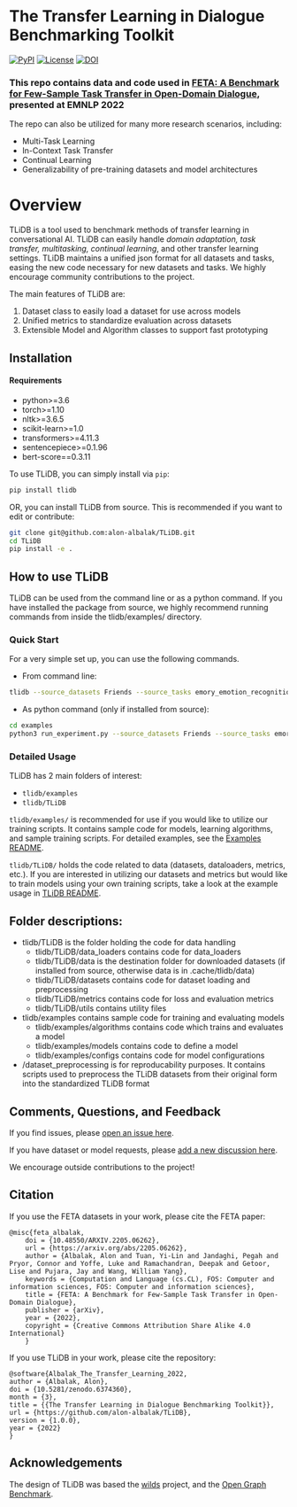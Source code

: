 # The Transfer Learning in Dialogue Benchmarking Toolkit
[![PyPI](https://img.shields.io/pypi/v/tlidb)](https://pypi.org/project/tlidb/)
[![License](https://img.shields.io/badge/license-MIT-blue.svg)](https://github.com/alon-albalak/tlidb/blob/master/LICENSE)
[![DOI](https://zenodo.org/badge/419109889.svg)](https://zenodo.org/badge/latestdoi/419109889)

### This repo contains data and code used in [FETA: A Benchmark for Few-Sample Task Transfer in Open-Domain Dialogue](https://aclanthology.org/2022.emnlp-main.751/), presented at EMNLP 2022
The repo can also be utilized for many more research scenarios, including:
- Multi-Task Learning
- In-Context Task Transfer
- Continual Learning
- Generalizability of pre-training datasets and model architectures

# Overview
TLiDB is a tool used to benchmark methods of transfer learning in conversational AI.
TLiDB can easily handle *domain adaptation, task transfer, multitasking, continual learning*, and other transfer learning settings.
TLiDB maintains a unified json format for all datasets and tasks, easing the new code necessary for new datasets and tasks. We highly encourage community contributions to the project.

The main features of TLiDB are:

1. Dataset class to easily load a dataset for use across models
2. Unified metrics to standardize evaluation across datasets
3. Extensible Model and Algorithm classes to support fast prototyping

## Installation

#### Requirements
 - python>=3.6
 - torch>=1.10
 - nltk>=3.6.5
 - scikit-learn>=1.0
 - transformers>=4.11.3
 - sentencepiece>=0.1.96
 - bert-score==0.3.11


To use TLiDB, you can simply install via `pip`:
```bash
pip install tlidb
```

OR, you can install TLiDB from source. This is recommended if you want to edit or contribute:
```bash
git clone git@github.com:alon-albalak/TLiDB.git
cd TLiDB
pip install -e .
```

## How to use TLiDB
TLiDB can be used from the command line or as a python command. If you have installed the package from source, we highly recommend running commands from inside the tlidb/examples/ directory.

### Quick Start
For a very simple set up, you can use the following commands.
- From command line:
```bash
tlidb --source_datasets Friends --source_tasks emory_emotion_recognition --target_datasets Friends --target_tasks reading_comprehension --do_train --do_finetune --do_eval --eval_best --model_config=bert
```
- As python command (only if installed from source):
```bash
cd examples
python3 run_experiment.py --source_datasets Friends --source_tasks emory_emotion_recognition --target_datasets Friends --target_tasks reading_comprehension --do_train --do_finetune --do_eval --eval_best --model_config=bert
```

### Detailed Usage

TLiDB has 2 main folders of interest:
- `tlidb/examples`
- `tlidb/TLiDB`

`tlidb/examples/` is recommended for use if you would like to utilize our training scripts. It contains sample code for models, learning algorithms, and sample training scripts. 
For detailed examples, see the [Examples README](/tlidb/examples/README.md).

`tlidb/TLiDB/` holds the code related to data (datasets, dataloaders, metrics, etc.). If you are interested in utilizing our datasets and metrics but would like to train models using your own training scripts, take a look at the example usage in [TLiDB README](/tlidb/TLiDB/README.md).


## Folder descriptions:
- tlidb/TLiDB is the folder holding the code for data handling
    - tlidb/TLiDB/data_loaders contains code for data_loaders
    - tlidb/TLiDB/data is the destination folder for downloaded datasets (if installed from source, otherwise data is in .cache/tlidb/data)
    - tlidb/TLiDB/datasets contains code for dataset loading and preprocessing
    - tlidb/TLiDB/metrics contains code for loss and evaluation metrics
    - tlidb/TLiDB/utils contains utility files
- tlidb/examples contains sample code for training and evaluating models
    - tlidb/examples/algorithms contains code which trains and evaluates a model
    - tlidb/examples/models contains code to define a model
    - tlidb/examples/configs contains code for model configurations
- /dataset_preprocessing is for reproducability purposes. It contains scripts used to preprocess the TLiDB datasets from their original form into the standardized TLiDB format

## Comments, Questions, and Feedback
If you find issues, please [open an issue here](https://github.com/alon-albalak/TLiDB/issues).

If you have dataset or model requests, please [add a new discussion here](https://github.com/alon-albalak/TLiDB/discussions).

We encourage outside contributions to the project!



## Citation
If you use the FETA datasets in your work, please cite the FETA paper:
```
@misc{feta_albalak,
    doi = {10.48550/ARXIV.2205.06262},
    url = {https://arxiv.org/abs/2205.06262},
    author = {Albalak, Alon and Tuan, Yi-Lin and Jandaghi, Pegah and Pryor, Connor and Yoffe, Luke and Ramachandran, Deepak and Getoor, Lise and Pujara, Jay and Wang, William Yang},
    keywords = {Computation and Language (cs.CL), FOS: Computer and information sciences, FOS: Computer and information sciences},
    title = {FETA: A Benchmark for Few-Sample Task Transfer in Open-Domain Dialogue},
    publisher = {arXiv},
    year = {2022},
    copyright = {Creative Commons Attribution Share Alike 4.0 International}
    }
```

If you use TLiDB in your work, please cite the repository:
```
@software{Albalak_The_Transfer_Learning_2022,
author = {Albalak, Alon},
doi = {10.5281/zenodo.6374360},
month = {3},
title = {{The Transfer Learning in Dialogue Benchmarking Toolkit}},
url = {https://github.com/alon-albalak/TLiDB},
version = {1.0.0},
year = {2022}
}
```

## Acknowledgements
The design of TLiDB was based the [wilds](https://github.com/p-lambda/wilds) project, and the [Open Graph Benchmark](https://github.com/snap-stanford/ogb).
